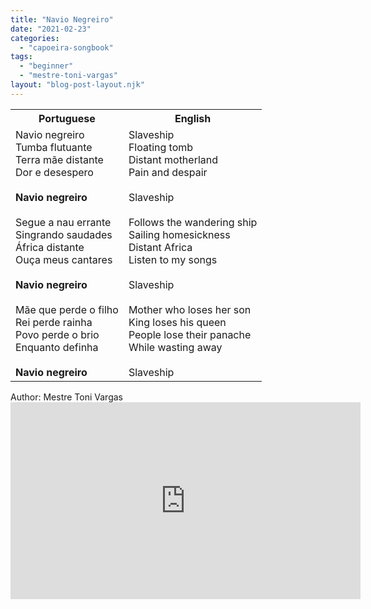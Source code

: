 ```yaml
---
title: "Navio Negreiro"
date: "2021-02-23"
categories: 
  - "capoeira-songbook"
tags: 
  - "beginner"
  - "mestre-toni-vargas"
layout: "blog-post-layout.njk"
---
```


<table class="capoeira-table">
    <tr class="header-row">
        <th>Portuguese</th>
        <th>English</th>
    </tr>
    <tr>
        <td>Navio negreiro<br>
        Tumba flutuante<br>
        Terra mãe distante<br>
        Dor e desespero<br>
        <br>
        <strong>Navio negreiro</strong><br>
        <br>
        Segue a nau errante<br>
        Singrando saudades<br>
        África distante<br>
        Ouça meus cantares<br>
        <br>
        <strong>Navio negreiro</strong><br>
        <br>
        Mãe que perde o filho<br>
        Rei perde rainha<br>
        Povo perde o brio<br>
        Enquanto definha<br>
        <br>
        <strong>Navio negreiro</strong></td>
        <td>Slaveship<br>
        Floating tomb<br>
        Distant motherland<br>
        Pain and despair<br>
        <br>
        Slaveship<br>
        <br>
        Follows the wandering ship<br>
        Sailing homesickness<br>
        Distant Africa<br>
        Listen to my songs<br>
        <br>
        Slaveship<br>
        <br>
        Mother who loses her son<br>
        King loses his queen<br>
        People lose their panache<br>
        While wasting away<br>
        <br>
        Slaveship</td>
    </tr>
</table>

<figcaption>
Author: Mestre Toni Vargas
</figcaption>

<iframe width="560" height="315" src="https://www.youtube.com/embed/2gnXVQQTvCA" title="YouTube video player" frameborder="0" allow="accelerometer; autoplay; clipboard-write; encrypted-media; gyroscope; picture-in-picture" allowfullscreen></iframe>